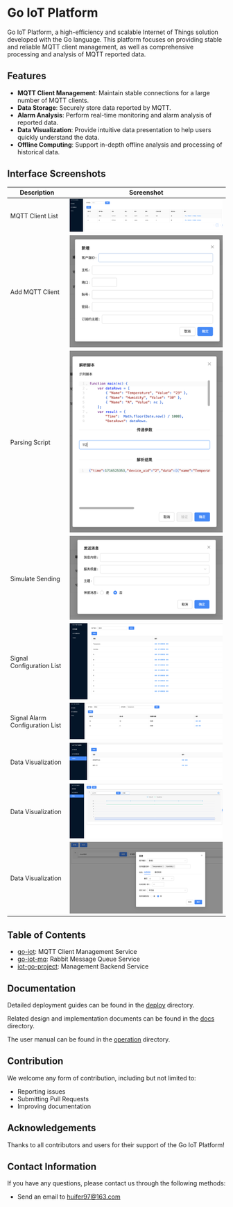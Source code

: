 # Go IoT Platform

Go IoT Platform, a high-efficiency and scalable Internet of Things solution developed with the Go language. This platform focuses on providing stable and reliable MQTT client management, as well as comprehensive processing and analysis of MQTT reported data.

## Features

- **MQTT Client Management**: Maintain stable connections for a large number of MQTT clients.
- **Data Storage**: Securely store data reported by MQTT.
- **Alarm Analysis**: Perform real-time monitoring and alarm analysis of reported data.
- **Data Visualization**: Provide intuitive data presentation to help users quickly understand the data.
- **Offline Computing**: Support in-depth offline analysis and processing of historical data.

## Interface Screenshots
	
| Description        | Screenshot                                                             |
|-----------|----------------------------------------------------------------|
| MQTT Client List | ![image-20240524123513247](readme/image-20240524123513247.png) |
| Add MQTT Client | ![image-20240524123533112](readme/image-20240524123533112.png) |
| Parsing Script      | ![image-20240524123606435](readme/image-20240524123606435.png) |
| Simulate Sending      | ![image-20240524123618542](readme/image-20240524123618542.png) |
| Signal Configuration List    | ![image-20240524123658849](readme/image-20240524123658849.png) |
| Signal Alarm Configuration List  | ![image-20240524123718443](readme/image-20240524123718443.png) |
| Data Visualization     | ![image-20240524123729546](readme/image-20240524123729546.png) |
| Data Visualization     | ![image-20240524123805587](readme/image-20240524123805587.png) |
| Data Visualization     | ![image-20240524123820684](readme/image-20240524123820684.png) |

## Table of Contents
- [go-iot](,/go-iot): MQTT Client Management Service
- [go-iot-mq](./go-iot-mq): Rabbit Message Queue Service
- [iot-go-project](./iot-go-project): Management Backend Service


## Documentation

Detailed deployment guides can be found in the [deploy](./deploy) directory.

Related design and implementation documents can be found in the [docs](./docs) directory.

The user manual can be found in the [operation](./operation) directory.

## Contribution

We welcome any form of contribution, including but not limited to:

- Reporting issues
- Submitting Pull Requests
- Improving documentation

## Acknowledgements

Thanks to all contributors and users for their support of the Go IoT Platform!

## Contact Information

If you have any questions, please contact us through the following methods:

- Send an email to [huifer97@163.com](mailto:huifer97@163.com)